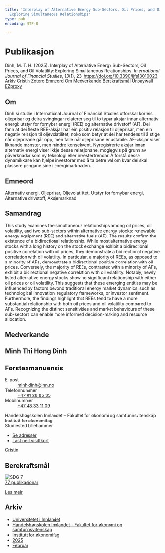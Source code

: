```yaml
---
title: 'Interplay of Alternative Energy Sub-Sectors, Oil Prices, and Oil Volatility:
  Exploring Simultaneous Relationships'
type: pub
encoding: UTF-8

---
```

<h1>Publikasjon</h1>
<article id="csl-bib-container-ARDMZFCG" class="csl-bib-container">
  <div class="csl-bib-body"> <div class="csl-entry">Dinh, M. T. H. (2025). Interplay of Alternative Energy Sub-Sectors, Oil Prices, and Oil Volatility: Exploring Simultaneous Relationships. <i>International Journal of Financial Studies</i>, <i>13</i>(1), 23. <a href="https://doi.org/10.3390/ijfs13010023">https://doi.org/10.3390/ijfs13010023</a></div> </div>
  <div class="csl-bib-buttons">
    <a href="#taxonomy-article-ARDMZFCG" alt="archive" class="csl-bib-button">Arkiv</a>
    <a href="https://app.cristin.no/results/show.jsf?id=2356913" alt="Cristin" class="csl-bib-button">Cristin</a>
    <a href="http://zotero.org/groups/5881554/items/ARDMZFCG" alt="Zotero" class="csl-bib-button">Zotero</a>
    <a href="#keywords-article-ARDMZFCG" alt="keywords" class="csl-bib-button">Emneord</a>
    <a href="#about-article-ARDMZFCG" alt="about_pub" class="csl-bib-button">Om</a>
    <a href="#contributors-article-ARDMZFCG" alt="contributors" class="csl-bib-button">Medverkande</a>
    <a href="#sdg-article-ARDMZFCG" alt="sdg" class="csl-bib-button">Berekraftsmål</a>
    <a href="https://doi.org/10.3390/ijfs13010023" alt="Unpaywall" class="csl-bib-button">Unpaywall</a>
    <a href="https://doi.org/10.3390/ijfs13010023" alt="EZproxy" class="csl-bib-button">EZproxy</a>
  </div>
  <div id="csl-bib-meta-container-ARDMZFCG"></div>
</article>
<div id="csl-bib-meta-ARDMZFCG" class="csl-bib-meta">
  <article id="about-article-ARDMZFCG" class="about_pub-article">
    <h1>Om</h1>
    Dinh si studie i International Journal of Financial Studies utforskar korleis oljeprisar og deira svingingar relaterer seg til to typar aksjar innan alternativ energi: utstyr for fornybar energi (REE) og alternative drivstoff (AF). Dei fann at dei fleste REE-aksjar har ein positiv relasjon til oljeprisar, men ein negativ relasjon til oljevolatilitet, noko som betyr at dei har tendens til å stige når oljeprisane går opp, men falle når oljeprisane er ustabile. AF-aksjar viser liknande mønster, men mindre konsekvent. Nyregistrerte aksjar innan alternativ energi viser ikkje desse relasjonane, moglegvis på grunn av påverknadar som ny teknologi eller investertrendar. Å forstå desse dynamikkane kan hjelpe investorar med å ta betre val om kvar dei skal plassere pengane sine i energimarknaden.
  </article>
  <article id="keywords-article-ARDMZFCG" class="keywords-article">
    <h1>Emneord</h1>
    Alternativ energi, Oljeprisar, Oljevolatilitet, Utstyr for fornybar energi, Alternative drivstoff, Aksjemarknad
  </article>
  <article id="abstract-article-ARDMZFCG" class="abstract-article">
    <h1>Samandrag</h1>
    This study examines the simultaneous relationships among oil prices, oil volatility, and two sub-sectors within alternative energy stocks: renewable energy equipment (REE) and alternative fuels (AF). The results confirm the existence of a bidirectional relationship. While most alternative energy stocks with a long history on the stock exchange exhibit a bidirectional positive correlation with oil prices, they demonstrate a bidirectional negative correlation with oil volatility. In particular, a majority of REEs, as opposed to a minority of AFs, demonstrate a bidirectional positive correlation with oil prices. Conversely, the majority of REEs, contrasted with a minority of AFs, exhibit a bidirectional negative correlation with oil volatility. Notably, newly listed alternative energy stocks show no significant relationship with either oil prices or oil volatility. This suggests that these emerging entities may be influenced by factors beyond traditional energy market dynamics, such as technological innovation, regulatory frameworks, or investor sentiment. Furthermore, the findings highlight that REEs tend to have a more substantial relationship with both oil prices and oil volatility compared to AFs. Recognizing the distinct sensitivities and market behaviours of these sub-sectors can enable more informed decision-making and resource allocation.
  </article>
  <article id="contributors-article-ARDMZFCG" class="contributors-article">
    <h1>Medverkande</h1>
    <div class="personas"> <div class="vrtx-hinn-person-card"> <div class="photo"> <i class="lar la-user-circle missing-person"></i> </div> <div class="info"> <hgroup><h1>Minh Thi Hong Dinh</h1> <h2>Førsteamanuensis</h2> </hgroup><dl> <dt>E-post</dt> <dd> <a href="mailto:minh.dinh@inn.no">minh.dinh@inn.no</a> </dd> <dt>Telefonnummer</dt> <dd><a href="tel:+4761288535"> +47 61 28 85 35 </a></dd> <dt>Mobilnummer</dt> <dd><a href="tel:+4748331109"> +47 48 33 11 09 </a></dd> </dl> <p> Handelshøgskolen Innlandet – Fakultet for økonomi og samfunnsvitenskap<br> Institutt for økonomifag<br> Studiested Lillehammer </p> <ul class="vrtx-hinn-links"> <li><a href="https://www.inn.no/finn-en-ansatt/minh-dinh.html#vrtx-hinn-addresses">Se adresser</a></li> <li><a href="https://www.inn.no/finn-en-ansatt/minh-dinh.html?vrtx=vcf">Last ned visittkort</a></li> </ul> </div> </div> <a href="https://app.cristin.no/persons/show.jsf?id=557095" alt="Cristin URL" class="personas-cristin">Cristin</a> </div>
  </article>
  <article id="sdg-article-ARDMZFCG" class="sdg-article">
    <h1>Berekraftsmål</h1>
    <div class="sdg-container"><div id="sdg7" class="sdg">
        <img src="{{< params subfolder >}}images/sdg/sdg07_nn.png" class="image" alt="SDG 7">
        <div class="sdg-overlay">
          <a href="/nn/archive/?key=?sdg=7#archive" class="sdg-publication-count"><span>77</span> publikasjonar</a>
          <p><a href="https://fn.no/om-fn/fns-baerekraftsmaal/ren-energi-til-alle?lang=nno-NO" class="sdg-read-more">Les meir</a></p>
        </div>
      </div></div>
  </article>
  <article id="taxonomy-article-ARDMZFCG" class="taxonomy-article">
    <h1>Arkiv</h1>
    <ul>
      <li>
        <a href="/nn/archive/?key=3DCRN523">Universitetet i Innlandet</a>
      </li>
      <li>
        <a href="/nn/archive/?key=DU8Q9LN9">Handelshøgskolen Innlandet - Fakultet for økonomi og samfunnsvitenskap</a>
      </li>
      <li>
        <a href="/nn/archive/?key=3IQA89I8">Institutt for økonomifag</a>
      </li>
      <li>
        <a href="/nn/archive/?key=7XFLPQNF">2025</a>
      </li>
      <li>
        <a href="/nn/archive/?key=C7XGZUXF">Februar</a>
      </li>
    </ul>
  </article>
</div>
